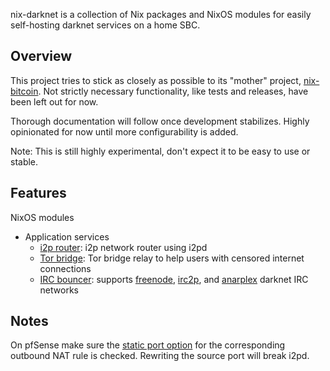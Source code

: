 nix-darknet is a collection of Nix packages and NixOS modules for easily self-hosting darknet services on a home SBC.

Overview
---
This project tries to stick as closely as possible to its "mother" project, [nix-bitcoin](https://github.com/fort-nix/nix-bitcoin). Not strictly necessary functionality, like tests and releases, have been left out for now.

Thorough documentation will follow once development stabilizes. Highly opinionated for now until more configurability is added.

Note: This is still highly experimental, don't expect it to be easy to use or stable.

Features
---
NixOS modules
* Application services
  * [i2p router](https://geti2p.net/en/about/glossary): i2p network router using i2pd
  * [Tor bridge](https://support.torproject.org/censorship/censorship-7/): Tor bridge relay to help users with censored internet connections
  * [IRC bouncer](https://wiki.znc.in/ZNC): supports [freenode](https://freenode.net/), [irc2p](https://geti2p.net/en/docs/applications/irc), and [anarplex](https://anarplex.net/) darknet IRC networks

Notes
---
On pfSense make sure the [static port option](https://docs.netgate.com/pfsense/en/latest/nat/outbound.html#static-port) for the corresponding outbound NAT rule is checked. Rewriting the source port will break i2pd.

